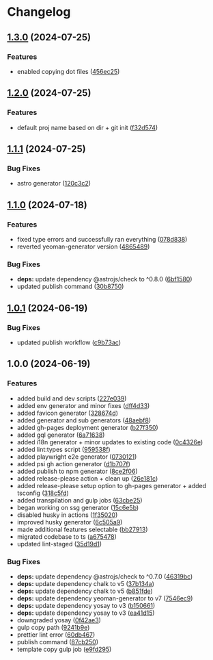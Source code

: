 # Changelog

## [1.3.0](https://github.com/nico-i/generator-ts/compare/v1.2.0...v1.3.0) (2024-07-25)


### Features

* enabled copying dot files ([456ec25](https://github.com/nico-i/generator-ts/commit/456ec250679c6bbb5f1ef44228f8cdffb4a5b428))

## [1.2.0](https://github.com/nico-i/generator-ts/compare/v1.1.1...v1.2.0) (2024-07-25)


### Features

* default proj name based on dir + git init ([f32d574](https://github.com/nico-i/generator-ts/commit/f32d5748bc2cdf6a7f5b70f06cf190fc36a7b3e7))

## [1.1.1](https://github.com/nico-i/generator-ts/compare/v1.1.0...v1.1.1) (2024-07-25)


### Bug Fixes

* astro generator ([120c3c2](https://github.com/nico-i/generator-ts/commit/120c3c2396fc9406ef76d2d57ffe5e308bea4aa1))

## [1.1.0](https://github.com/nico-i/generator-ts/compare/v1.0.1...v1.1.0) (2024-07-18)


### Features

* fixed type errors and successfully ran everything ([078d838](https://github.com/nico-i/generator-ts/commit/078d838198ef13ffcdd10a36de7c11095d88d1ba))
* reverted yeoman-generator version ([4865489](https://github.com/nico-i/generator-ts/commit/4865489a4916c69bc7a5de396893d1924a622b51))


### Bug Fixes

* **deps:** update dependency @astrojs/check to ^0.8.0 ([6bf1580](https://github.com/nico-i/generator-ts/commit/6bf1580d6f613ae1f650418900fa544199b4f0d4))
* updated publish command ([30b8750](https://github.com/nico-i/generator-ts/commit/30b875071ce1c40a777800e949250b6110538c77))

## [1.0.1](https://github.com/nico-i/generator-ts/compare/v1.0.0...v1.0.1) (2024-06-19)


### Bug Fixes

* updated publish workflow ([c9b73ac](https://github.com/nico-i/generator-ts/commit/c9b73aceb1c676095529470f2c98fdbca135078b))

## 1.0.0 (2024-06-19)


### Features

* added build and dev scripts ([227e039](https://github.com/nico-i/generator-ts/commit/227e039b262fbd9d96702e54adc5bddedc83108d))
* added env generator and minor fixes ([dff4d33](https://github.com/nico-i/generator-ts/commit/dff4d33b00a03baaa4420a37534378e8b8849cbc))
* added favicon generator ([328674d](https://github.com/nico-i/generator-ts/commit/328674dbff20ad0864bd8e249ac01ac74be8793c))
* added generator and sub generators ([48aebf8](https://github.com/nico-i/generator-ts/commit/48aebf86db4e556e6c7aab12479c4beb24678ab7))
* added gh-pages deployment generator ([b27f350](https://github.com/nico-i/generator-ts/commit/b27f350ce2aabb57476e08df37615326148c04f5))
* added gql generator ([6a71638](https://github.com/nico-i/generator-ts/commit/6a716388a849c54ce8c6b4dcea8ff50eda7ad961))
* added i18n generator + minor updates to existing code ([0c4326e](https://github.com/nico-i/generator-ts/commit/0c4326e8ca6d1855c53b9d942596fd4188671891))
* added lint:types script ([959538f](https://github.com/nico-i/generator-ts/commit/959538f75a16cf6426fd1302e6f16f326bdedf3a))
* added playwright e2e generator ([0730121](https://github.com/nico-i/generator-ts/commit/073012149bcfc03ec3ee0dfd0dee92718c429080))
* added psi gh action generator ([d1b707f](https://github.com/nico-i/generator-ts/commit/d1b707f8ed4219b5923f4331e8a05d0bc3aada48))
* added publish to npm generator ([8ce2f06](https://github.com/nico-i/generator-ts/commit/8ce2f0661a43259522981967899026dce01ce9a6))
* added release-please action + clean up ([26e181c](https://github.com/nico-i/generator-ts/commit/26e181c29fa91f902a8ec29dff7c225e73d8ce4b))
* added release-please setup option to gh-pages generator + added tsconfig ([318c5fd](https://github.com/nico-i/generator-ts/commit/318c5fd43de1e7813e7106628e9c5e72a888c42a))
* added transpilation and gulp jobs ([63cbe25](https://github.com/nico-i/generator-ts/commit/63cbe259b957a0d5db3fd126df767794ecf85bfa))
* began working on ssg generator ([15c6e5b](https://github.com/nico-i/generator-ts/commit/15c6e5baec3f5da8242206030a422efd9fe994b4))
* disabled husky in actions ([1f35020](https://github.com/nico-i/generator-ts/commit/1f350205c299875de8811edf1f4a3322fa3f36b0))
* improved husky generator ([6c505a9](https://github.com/nico-i/generator-ts/commit/6c505a98535d0e7db8adbb644f9a01cd1f68e1a7))
* made additional features selectable ([bb27913](https://github.com/nico-i/generator-ts/commit/bb27913818a014d8c52a31acc08b09b4555b685f))
* migrated codebase to ts ([a675478](https://github.com/nico-i/generator-ts/commit/a675478c3849b427a0bb9235bdae6cc13e5650b9))
* updated lint-staged ([35d19d1](https://github.com/nico-i/generator-ts/commit/35d19d1dabbfd39a6dd65d2bb9752705355cb977))


### Bug Fixes

* **deps:** update dependency @astrojs/check to ^0.7.0 ([46319bc](https://github.com/nico-i/generator-ts/commit/46319bcd3f90daef8647aa1b7102c70043d02b56))
* **deps:** update dependency chalk to v5 ([37b134a](https://github.com/nico-i/generator-ts/commit/37b134ad008f0df8b3ad7d91b260aa18197f33d0))
* **deps:** update dependency chalk to v5 ([b851fde](https://github.com/nico-i/generator-ts/commit/b851fdeabfcbf5c2cf558af7b103577f7f5930ba))
* **deps:** update dependency yeoman-generator to v7 ([7546ec9](https://github.com/nico-i/generator-ts/commit/7546ec93f7deff51a5b9174d73cec31e1bba165f))
* **deps:** update dependency yosay to v3 ([b150661](https://github.com/nico-i/generator-ts/commit/b1506615bd0ebd0af13aa7d53c5224addab6d380))
* **deps:** update dependency yosay to v3 ([ea41d15](https://github.com/nico-i/generator-ts/commit/ea41d15da51bd0c553798b6fd59c53e6603e546b))
* downgraded yosay ([0f42ae3](https://github.com/nico-i/generator-ts/commit/0f42ae31ee7fa1ec51647c251787e9facc2fbdfd))
* gulp copy path ([9241b9e](https://github.com/nico-i/generator-ts/commit/9241b9e31cac0b7ff24576e7491e32cdda3b1656))
* prettier lint error ([60db467](https://github.com/nico-i/generator-ts/commit/60db467f2bba922cc810134c92c63ab6ac06469b))
* publish command ([87cb250](https://github.com/nico-i/generator-ts/commit/87cb25072fbdf4c3a537947ab398faf9e411b2c9))
* template copy gulp job ([e9fd295](https://github.com/nico-i/generator-ts/commit/e9fd295a5e8dd35431c4da29c25f978673caf4ab))
